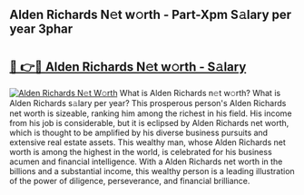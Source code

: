 ## Alden Richards N𝚎t w𝚘rth - Part-Xpm S𝚊lary per year 3phar

# <h2><a href="http://gc3dc0.nevu.top/?p=Alden+Richards">🔗 👉🔴 Alden Richards N𝚎t w𝚘rth - S𝚊lary</a></h2>

[![Alden Richards N𝚎t W𝚘rth](https://i.imgur.com/Oavwk0R.jpeg)](http://gc3dc0.nevu.top/?p=Alden+Richards)
What is Alden Richards n𝚎t w𝚘rth? What is Alden Richards s𝚊lary per year?
This prosperous person's Alden Richards net worth is sizeable, ranking him among the richest in his field. His income from his job is considerable, but it is eclipsed by Alden Richards net worth, which is thought to be amplified by his diverse business pursuits and extensive real estate assets. This wealthy man, whose Alden Richards net worth is among the highest in the world, is celebrated for his business acumen and financial intelligence. With a Alden Richards net worth in the billions and a substantial income, this wealthy person is a leading illustration of the power of diligence, perseverance, and financial brilliance.
